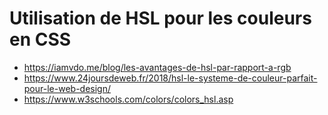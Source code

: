 # Utilisation de HSL pour les couleurs en CSS

- <https://iamvdo.me/blog/les-avantages-de-hsl-par-rapport-a-rgb>
- <https://www.24joursdeweb.fr/2018/hsl-le-systeme-de-couleur-parfait-pour-le-web-design/>
- <https://www.w3schools.com/colors/colors_hsl.asp>
